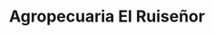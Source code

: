 ---
title: "Agropecuaria El Ruiseñor"
url: /montevideo/agropecuaria-el-ruisenor/
shop: Baustoffe
---